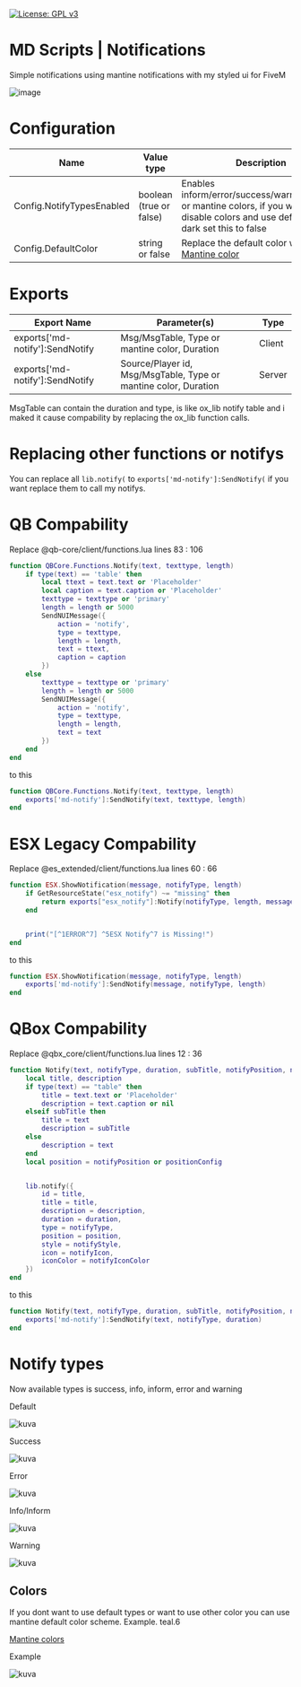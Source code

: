 [![License: GPL v3](https://img.shields.io/badge/License-GPLv3-blue.svg)](https://www.gnu.org/licenses/gpl-3.0)
# MD Scripts | Notifications
Simple notifications using mantine notifications with my styled ui for FiveM

![image](https://github.com/Mekz1222/md-notify/assets/53654750/10cb14cb-1565-431f-8a5d-4dd83f5a4148)


# Configuration
| Name  | Value type | Description |
| ------------- | ------------- | ------------- |
| Config.NotifyTypesEnabled  | boolean (true or false)  | Enables inform/error/success/warning/default or mantine colors, if you want to disable colors and use default color dark set this to false  |
| Config.DefaultColor  | string or false  | Replace the default color with [Mantine color](https://mantine.dev/theming/colors/#default-colors)  |


# Exports
| Export Name  | Parameter(s) | Type |
| ------------- | ------------- | ------------- |
| exports['md-notify']:SendNotify  | Msg/MsgTable, Type or mantine color, Duration  | Client  |
| exports['md-notify']:SendNotify   | Source/Player id, Msg/MsgTable, Type or mantine color, Duration  | Server  |

MsgTable can contain the duration and type, is like ox_lib notify table and i maked it cause compability by replacing the ox_lib function calls.

# Replacing other functions or notifys
You can replace all `lib.notify(` to `exports['md-notify']:SendNotify(` if you want replace them to call my notifys.

# QB Compability

Replace @qb-core/client/functions.lua lines 83 : 106
```lua
function QBCore.Functions.Notify(text, texttype, length)
    if type(text) == 'table' then
        local ttext = text.text or 'Placeholder'
        local caption = text.caption or 'Placeholder'
        texttype = texttype or 'primary'
        length = length or 5000
        SendNUIMessage({
            action = 'notify',
            type = texttype,
            length = length,
            text = ttext,
            caption = caption
        })
    else
        texttype = texttype or 'primary'
        length = length or 5000
        SendNUIMessage({
            action = 'notify',
            type = texttype,
            length = length,
            text = text
        })
    end
end
```

to this

```lua
function QBCore.Functions.Notify(text, texttype, length)
    exports['md-notify']:SendNotify(text, texttype, length)
end
```

# ESX Legacy Compability

Replace @es_extended/client/functions.lua lines 60 : 66
```lua
function ESX.ShowNotification(message, notifyType, length)
    if GetResourceState("esx_notify") ~= "missing" then
        return exports["esx_notify"]:Notify(notifyType, length, message)
    end


    print("[^1ERROR^7] ^5ESX Notify^7 is Missing!")
end
```

to this

```lua
function ESX.ShowNotification(message, notifyType, length)
    exports['md-notify']:SendNotify(message, notifyType, length)
end
```

# QBox Compability

Replace @qbx_core/client/functions.lua lines 12 : 36
```lua
function Notify(text, notifyType, duration, subTitle, notifyPosition, notifyStyle, notifyIcon, notifyIconColor)
    local title, description
    if type(text) == "table" then
        title = text.text or 'Placeholder'
        description = text.caption or nil
    elseif subTitle then
        title = text
        description = subTitle
    else
        description = text
    end
    local position = notifyPosition or positionConfig


    lib.notify({
        id = title,
        title = title,
        description = description,
        duration = duration,
        type = notifyType,
        position = position,
        style = notifyStyle,
        icon = notifyIcon,
        iconColor = notifyIconColor
    })
end
```

to this

```lua
function Notify(text, notifyType, duration, subTitle, notifyPosition, notifyStyle, notifyIcon, notifyIconColor)
    exports['md-notify']:SendNotify(text, notifyType, duration)
end
```

# Notify types

Now available types is success, info, inform, error and warning

Default

![kuva](https://github.com/Mekz1222/md-notify/assets/53654750/0f6e3a45-616c-496a-b5b8-7676ab1ea078)

Success

![kuva](https://github.com/Mekz1222/md-notify/assets/53654750/a9846e92-0561-42db-8f00-933eb345abb6)

Error

![kuva](https://github.com/Mekz1222/md-notify/assets/53654750/29768e10-4b84-45b5-8ee5-16dfc0f2571c)

Info/Inform

![kuva](https://github.com/Mekz1222/md-notify/assets/53654750/108cb6b7-87a3-47e9-95b1-14bda7350a52)

Warning

![kuva](https://github.com/Mekz1222/md-notify/assets/53654750/fe37eb19-2247-4378-9db8-e0b9e5651867)





## Colors

If you dont want to use default types or want to use other color you can use mantine default color scheme. Example. teal.6

[Mantine colors](https://mantine.dev/theming/colors/#default-colors)

Example

![kuva](https://github.com/Mekz1222/md-notify/assets/53654750/91c4ea83-d2f2-462d-8d9f-0563518f6206)

